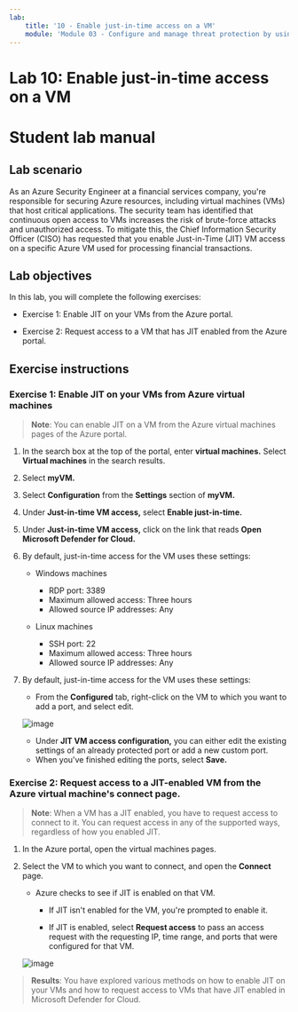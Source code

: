 ```yaml
---
lab:
    title: '10 - Enable just-in-time access on a VM'    
    module: 'Module 03 - Configure and manage threat protection by using Microsoft Defender for Cloud'
---
```


# Lab 10: Enable just-in-time access on a VM

# Student lab manual

## Lab scenario

As an Azure Security Engineer at a financial services company, you're responsible for securing Azure resources, including virtual machines (VMs) that host critical applications. The security team has identified that continuous open access to VMs increases the risk of brute-force attacks and unauthorized access. To mitigate this, the Chief Information Security Officer (CISO) has requested that you enable Just-in-Time (JIT) VM access on a specific Azure VM used for processing financial transactions.

## Lab objectives

In this lab, you will complete the following exercises:

- Exercise 1: Enable JIT on your VMs from the Azure portal.

- Exercise 2: Request access to a VM that has JIT enabled from the Azure portal.

## Exercise instructions 

### Exercise 1: Enable JIT on your VMs from Azure virtual machines

>**Note**: You can enable JIT on a VM from the Azure virtual machines pages of the Azure portal.

1. In the search box at the top of the portal, enter **virtual machines.** Select **Virtual machines** in the search results.

2. Select **myVM.**
 
3. Select **Configuration** from the **Settings** section of **myVM.**
   
4. Under **Just-in-time VM access,** select **Enable just-in-time.**

5. Under **Just-in-time VM access,** click on the link that reads **Open Microsoft Defender for Cloud.**

6. By default, just-in-time access for the VM uses these settings:

   - Windows machines
   
     - RDP port: 3389
     - Maximum allowed access: Three hours
     - Allowed source IP addresses: Any

   - Linux machines
     - SSH port: 22
     - Maximum allowed access: Three hours
     - Allowed source IP addresses: Any
   
7. By default, just-in-time access for the VM uses these settings:

   - From the **Configured** tab, right-click on the VM to which you want to add a port, and select edit.

   ![image](https://github.com/user-attachments/assets/aa4ded55-c5b1-4d40-b5a0-a4c33b9eb81b)
   
   - Under **JIT VM access configuration,** you can either edit the existing settings of an already protected port or add a new custom port.
   - When you've finished editing the ports, select **Save.**   

### Exercise 2: Request access to a JIT-enabled VM from the Azure virtual machine's connect page.

>**Note**: When a VM has a JIT enabled, you have to request access to connect to it. You can request access in any of the supported ways, regardless of how you enabled JIT.
   
1. In the Azure portal, open the virtual machines pages.

2. Select the VM to which you want to connect, and open the **Connect** page.

   - Azure checks to see if JIT is enabled on that VM.

        - If JIT isn't enabled for the VM, you're prompted to enable it.
    
        - If JIT is enabled, select **Request access** to pass an access request with the requesting IP, time range, and ports that were configured for that VM.
    
   ![image](https://github.com/user-attachments/assets/f5d0b67c-7731-4261-b0eb-a56c505dadd4)

> **Results**: You have explored various methods on how to enable JIT on your VMs and how to request access to VMs that have JIT enabled in Microsoft Defender for Cloud.
